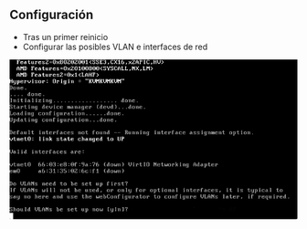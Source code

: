 ## Configuración

- Tras un primer reinicio
 - Configurar las posibles VLAN e interfaces de red

![Configuración 1](./media/resources/configuracion-0.png)

